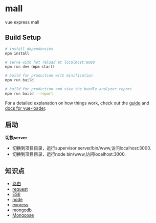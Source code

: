 # mall
vue express mall

## Build Setup

``` bash
# install dependencies
npm install

# serve with hot reload at localhost:8080
npm run dev（npm start）

# build for production with minification
npm run build

# build for production and view the bundle analyzer report
npm run build --report
```

For a detailed explanation on how things work, check out the [guide](http://vuejs-templates.github.io/webpack/) and [docs for vue-loader](http://vuejs.github.io/vue-loader).

## 启动
**切换server**
- 切换到项目目录，运行supervisor server/bin/www,访问localhost:3000.
- 切换到项目目录，运行node bin/www,访问localhost:3000.



## 知识点
- [路由](./docs/router.md)
- [request](./docs/request.md)
- [ES6](./docs/ES6.md)
- [node](./docs/node.md)
- [express](./docs/express.md)
- [mongodb](./docs/mongodb.md)
- [Mongoose](./docs/mongoose.md)


